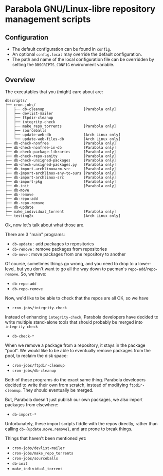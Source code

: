 # Parabola GNU/Linux-libre repository management scripts
## Configuration
* The default configuration can be found in `config`.
* An optional `config.local` may override the default configuration.
* The path and name of the local configuration file can be overridden by setting the `DBSCRIPTS_CONFIG` environment variable.
## Overview
The executables that you (might) care about are:

    dbscripts/
    ├── cron-jobs/
    │   ├── db-cleanup                  [Parabola only]
    │   ├── devlist-mailer
    │   ├── ftpdir-cleanup
    │   ├── integrity-check
    │   ├── make_repo_torrents          [Parabola only]
    │   ├── sourceballs
    │   ├── update-web-db               [Arch Linux only]
    │   └── update-web-files-db         [Arch Linux only]
    ├── db-check-nonfree                [Parabola only]
    ├── db-check-nonfree-in-db          [Parabola only]
    ├── db-check-package-libraries      [Parabola only]
    ├── db-check-repo-sanity            [Parabola only]
    ├── db-check-unsigned-packages      [Parabola only]
    ├── db-check-unsigned-packages.py   [Parabola only]
    ├── db-import-archlinuxarm-src      [Parabola only]
    ├── db-import-archlinux-any-to-ours [Parabola only]
    ├── db-import-archlinux-src         [Parabola only]
    ├── db-import-pkg                   [Parabola only]
    ├── db-init                         [Parabola only]
    ├── db-move
    ├── db-remove
    ├── db-repo-add
    ├── db-repo-remove
    ├── db-update
    ├── make_individual_torrent         [Parabola only]
    └── testing2x                       [Arch Linux only]

Ok, now let's talk about what those are.

There are 3 "main" programs:

 - `db-update` : add packages to repositories
 - `db-remove` : remove packages from repositories
 - `db-move`   : move packages from one repository to another

Of course, sometimes things go wrong, and you need to drop to a
lower-level, but you don't want to go all the way down to pacman's
`repo-add`/`repo-remove`.  So, we have:

 - `db-repo-add`
 - `db-repo-remove`

Now, we'd like to be able to check that the repos are all OK, so we
have

 - `cron-jobs/integrity-check`

Instead of enhancing `integrity-check`, Parabola developers have decided
to write multiple stand-alone tools that should probably be merged
into `integrity-check`

 - `db-check-*`

When we remove a package from a repository, it stays in the package
"pool".  We would like to be able to eventually remove packages from
the pool, to reclaim the disk space:

 - `cron-jobs/ftpdir-cleanup`
 - `cron-jobs/db-cleanup`

Both of these programs do the exact same thing.  Parabola developers
decided to write their own from scratch, instead of modifying
`ftpdir-cleanup`.  They should eventually be merged.

But, Parabola doesn't just publish our own packages, we also import
packages from elsewhere:

 - `db-import-*`

Unfortunately, these import scripts fiddle with the repos directly,
rather than calling `db-{update,move,remove}`, and are prone to break
things.

Things that haven't been mentioned yet:

 - `cron-jobs/devlist-mailer`
 - `cron-jobs/make_repo_torrents`
 - `cron-jobs/sourceballs`
 - `db-init`
 - `make_individual_torrent`
